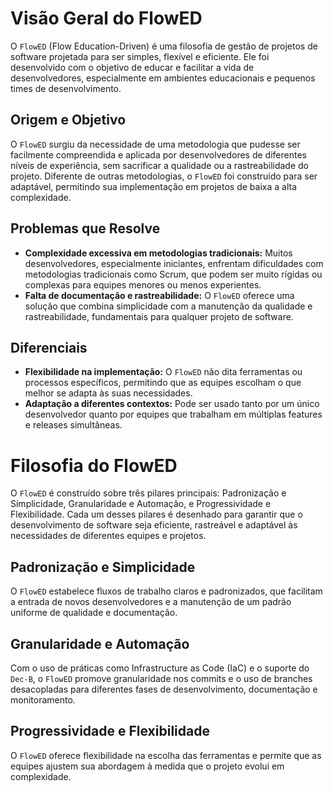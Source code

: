 # Visão Geral do FlowED

O `FlowED` (Flow Education-Driven) é uma filosofia de gestão de projetos de software projetada para ser simples, flexível e eficiente. Ele foi desenvolvido com o objetivo de educar e facilitar a vida de desenvolvedores, especialmente em ambientes educacionais e pequenos times de desenvolvimento.

## Origem e Objetivo
O `FlowED` surgiu da necessidade de uma metodologia que pudesse ser facilmente compreendida e aplicada por desenvolvedores de diferentes níveis de experiência, sem sacrificar a qualidade ou a rastreabilidade do projeto. Diferente de outras metodologias, o `FlowED` foi construído para ser adaptável, permitindo sua implementação em projetos de baixa a alta complexidade.

## Problemas que Resolve
- **Complexidade excessiva em metodologias tradicionais:** Muitos desenvolvedores, especialmente iniciantes, enfrentam dificuldades com metodologias tradicionais como Scrum, que podem ser muito rígidas ou complexas para equipes menores ou menos experientes.
- **Falta de documentação e rastreabilidade:** O `FlowED` oferece uma solução que combina simplicidade com a manutenção da qualidade e rastreabilidade, fundamentais para qualquer projeto de software.

## Diferenciais
- **Flexibilidade na implementação:** O `FlowED` não dita ferramentas ou processos específicos, permitindo que as equipes escolham o que melhor se adapta às suas necessidades.
- **Adaptação a diferentes contextos:** Pode ser usado tanto por um único desenvolvedor quanto por equipes que trabalham em múltiplas features e releases simultâneas.

# Filosofia do FlowED

O `FlowED` é construído sobre três pilares principais: Padronização e Simplicidade, Granularidade e Automação, e Progressividade e Flexibilidade. Cada um desses pilares é desenhado para garantir que o desenvolvimento de software seja eficiente, rastreável e adaptável às necessidades de diferentes equipes e projetos.

## Padronização e Simplicidade
O `FlowED` estabelece fluxos de trabalho claros e padronizados, que facilitam a entrada de novos desenvolvedores e a manutenção de um padrão uniforme de qualidade e documentação.

## Granularidade e Automação
Com o uso de práticas como Infrastructure as Code (IaC) e o suporte do `Dec-B`, o `FlowED` promove granularidade nos commits e o uso de branches desacopladas para diferentes fases de desenvolvimento, documentação e monitoramento.

## Progressividade e Flexibilidade
O `FlowED` oferece flexibilidade na escolha das ferramentas e permite que as equipes ajustem sua abordagem à medida que o projeto evolui em complexidade.

